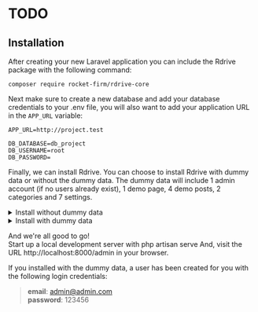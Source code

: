 # TODO
## Installation
After creating your new Laravel application you can include the Rdrive package with the following command:
```shell
composer require rocket-firm/rdrive-core
```

Next make sure to create a new database and add your database credentials to your .env file, you will also want to add your application URL in the `APP_URL` variable:
```dotenv
APP_URL=http://project.test

DB_DATABASE=db_project
DB_USERNAME=root
DB_PASSWORD=
```

Finally, we can install Rdrive. You can choose to install Rdrive with dummy data or without the dummy data. The dummy data will include 1 admin account (if no users already exist), 1 demo page, 4 demo posts, 2 categories and 7 settings.  

<details>
  <summary>Install without dummy data</summary>
  
```shell
php artisan rdrive:install
  
php artisan migrate
```
</details>

<details>
  <summary>Install with dummy data</summary>
  
```shell
php artisan rdrive:install --with-dummy

php artisan migrate

composer dump-autoload

php artisan db:seed --class=RdriveDummyDatabaseSeeder
```

Then add these dummy routes in your `api.php` file:
```php
Route::apiResources(['countries' => 'API\CountryController']);
```
</details>

And we're all good to go!  
Start up a local development server with php artisan serve And, visit the URL http://localhost:8000/admin in your browser.  

If you installed with the dummy data, a user has been created for you with the following login credentials:
> **email**: admin@admin.com  
> **password**: 123456

